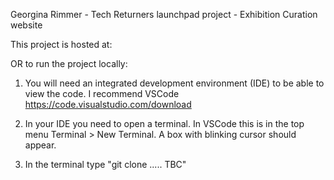 Georgina Rimmer - Tech Returners launchpad project - Exhibition Curation website


This project is hosted at:



OR to run the project locally:

1. You will need an integrated development environment (IDE) to be able to view the code. I recommend VSCode https://code.visualstudio.com/download

2. In your IDE you need to open a terminal. In VSCode this is in the top menu Terminal > New Terminal. A box with blinking cursor should appear.

3. In the terminal type "git clone ..... TBC"
